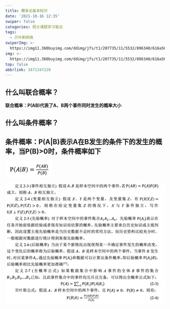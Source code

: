 ```yaml
---
title: 概率论基本知识
date: '2021-10-16 12:35'
swiper: false
categories: 硕士课题学习笔记
tags:
  - 贝叶斯网络
swiperImg: >-
  https://img11.360buyimg.com/ddimg/jfs/t1/207735/11/5532/896340/616a56f4E6ee581c6/949840b6d1764a4b.png
img: >-
  https://img11.360buyimg.com/ddimg/jfs/t1/207735/11/5532/896340/616a56f4E6ee581c6/949840b6d1764a4b.png
top: false
abbrlink: 3471347229
---
```



## 什么叫联合概率？
**联合概率：P(AB)代表了A、B两个事件同时发生的概率大小**


## 什么叫条件概率？
## **条件概率：P(A|B)表示A在B发生的条件下的发生的概率，当P(B)>0时，条件概率如下**
![](/medias/概率论基本知识/0.png)


![](/medias/概率论基本知识/1.png)
